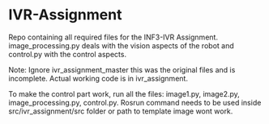 # IVR-Assignment
Repo containing all required files for the INF3-IVR Assignment. image_processing.py deals with the vision aspects of the robot and control.py with the control aspects.

Note: Ignore ivr_assignment_master this was the original files and is incomplete. Actual working code is in ivr_assignment. 

To make the control part work, run all the files: image1.py, image2.py, image_processing.py, control.py.
Rosrun command needs to be used inside src/ivr_assignment/src folder or path to template image wont work.
